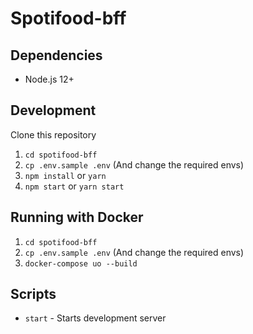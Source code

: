 # Spotifood-bff

## Dependencies

- Node.js 12+

## Development

Clone this repository

1. `cd spotifood-bff`
2. `cp .env.sample .env` (And change the required envs)
3. `npm install` or `yarn`
4. `npm start` or `yarn start`

## Running with Docker

1. `cd spotifood-bff`
2. `cp .env.sample .env` (And change the required envs)
3. `docker-compose uo --build`

## Scripts

- `start` - Starts development server
